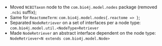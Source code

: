 * Moved `NCBITaxon` node to the `com.bio4j.model.nodes` package (removed `.ncbi` suffix);
* Same for `ReactomeTerm`: `com.bio4j.model.nodes{.reactome => }`;
* Separated `NodeRetriever` on a set of interfaces per a node type: `com.bio4j.model.util.<NodeType>Retriever`
* Made `NodeRetriever` an abstract interface dependent on the node type: `NodeRetriever<N extends com.bio4j.model.Node>`
